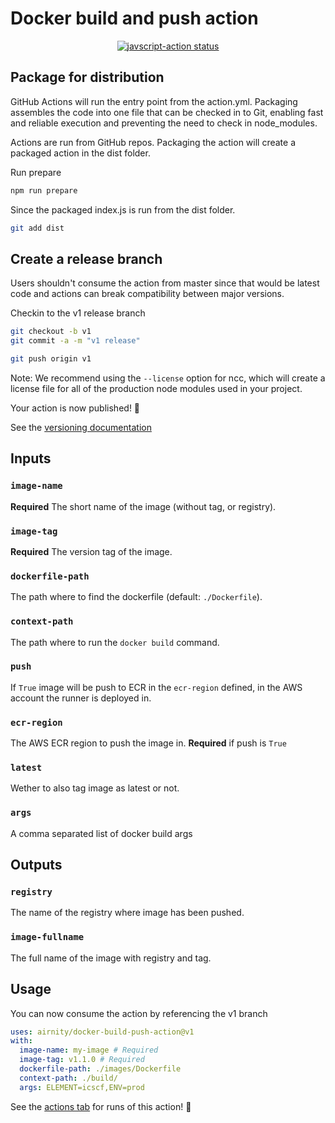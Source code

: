 # Docker build and push action

<p align="center">
  <a href="https://github.com/airnity/docker-build-push-action/actions"><img alt="javscript-action status" src="https://github.com/airnity/docker-build-push-action/workflows/units-test/badge.svg"></a>
</p>

## Package for distribution

GitHub Actions will run the entry point from the action.yml. Packaging assembles the code into one file that can be checked in to Git, enabling fast and reliable execution and preventing the need to check in node_modules.

Actions are run from GitHub repos. Packaging the action will create a packaged action in the dist folder.

Run prepare

```bash
npm run prepare
```

Since the packaged index.js is run from the dist folder.

```bash
git add dist
```

## Create a release branch

Users shouldn't consume the action from master since that would be latest code and actions can break compatibility between major versions.

Checkin to the v1 release branch

```bash
git checkout -b v1
git commit -a -m "v1 release"
```

```bash
git push origin v1
```

Note: We recommend using the `--license` option for ncc, which will create a license file for all of the production node modules used in your project.

Your action is now published! :rocket:

See the [versioning documentation](https://github.com/actions/toolkit/blob/master/docs/action-versioning.md)

## Inputs

### `image-name`

**Required** The short name of the image (without tag, or registry).

### `image-tag`

**Required** The version tag of the image.

### `dockerfile-path`

The path where to find the dockerfile (default: `./Dockerfile`).

### `context-path`

The path where to run the `docker build` command.

### `push`

If `True` image will be push to ECR in the `ecr-region` defined, in the AWS account the runner is deployed in.

### `ecr-region`

The AWS ECR region to push the image in.
**Required** if push is `True`

### `latest`

Wether to also tag image as latest or not.

### `args`

A comma separated list of docker build args

## Outputs

### `registry`

The name of the registry where image has been pushed.

### `image-fullname`

The full name of the image with registry and tag.

## Usage

You can now consume the action by referencing the v1 branch

```yaml
uses: airnity/docker-build-push-action@v1
with:
  image-name: my-image # Required
  image-tag: v1.1.0 # Required
  dockerfile-path: ./images/Dockerfile
  context-path: ./build/
  args: ELEMENT=icscf,ENV=prod
```

See the [actions tab](https://github.com/actions/javascript-action/actions) for runs of this action! :rocket:
